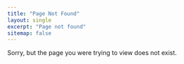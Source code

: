 ```yaml
---
title: "Page Not Found"
layout: single
excerpt: "Page not found"
sitemap: false
---
```


Sorry, but the page you were trying to view does not exist. 